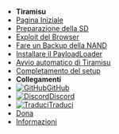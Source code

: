 - **Tiramisu**
- [Pagina Iniziale](../introduction)
- [Preparazione della SD](sd-preparation)
- [Exploit del Browser](browser-exploit)
- [Fare un Backup della NAND](nand-backup)
- [Installare il PayloadLoader](installing-payloadloader)
- [Avvio automatico di Tiramisu](autobooting)
- [Completamento del setup](finalizing-setup)
- **Collegamenti**
- [![GitHub](https://icongr.am/simple/github.svg?color=808080&size=16)GitHub](https://github.com/hacks-guide/Guide-WiiU)
- [![Discord](https://icongr.am/simple/discord.svg?colored&size=16)Discord](https://discord.gg/C29hYvh)
- [![Traduci](https://icongr.am/material/translate.svg?color=808080&size=16)Traduci](https://hacks-guide.crowdin.com/u/projects/10)
- [Dona](../donations)
- [Informazioni](../about)
